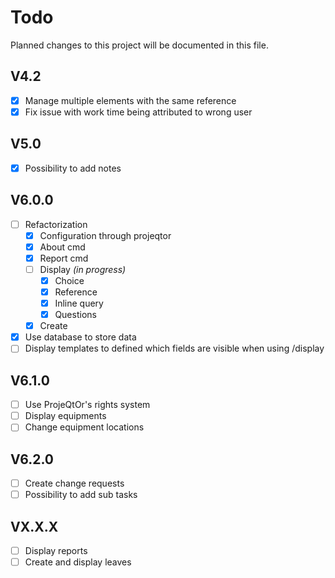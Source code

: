# Todo
Planned changes to this project will be documented in this file.

## V4.2
 * [x] Manage multiple elements with the same reference
 * [x] Fix issue with work time being attributed to wrong user

## V5.0
 * [x] Possibility to add notes

## V6.0.0
 * [ ] Refactorization
   * [x] Configuration through projeqtor
   * [x] About cmd
   * [x] Report cmd
   * [ ] Display _(in progress)_
     * [x] Choice
     * [x] Reference
     * [x] Inline query
     * [x] Questions
   * [x] Create
 * [x] Use database to store data
 * [ ] Display templates to defined which fields are visible when using /display

## V6.1.0
 * [ ] Use ProjeQtOr's rights system
 * [ ] Display equipments
 * [ ] Change equipment locations

## V6.2.0
 * [ ] Create change requests
 * [ ] Possibility to add sub tasks

## VX.X.X
 * [ ] Display reports
 * [ ] Create and display leaves
